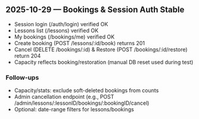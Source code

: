 ## 2025-10-29 — Bookings & Session Auth Stable
- Session login (/auth/login) verified OK
- Lessons list (/lessons) verified OK
- My bookings (/bookings/me) verified OK
- Create booking (POST /lessons/:id/book) returns 201
- Cancel (DELETE /bookings/:id) & Restore (POST /bookings/:id/restore) return 204
- Capacity reflects booking/restoration (manual DB reset used during test)

### Follow-ups
- Capacity/stats: exclude soft-deleted bookings from counts
- Admin cancellation endpoint (e.g., POST /admin/lessons/:lessonID/bookings/:bookingID/cancel)
- Optional: date-range filters for lessons/bookings

